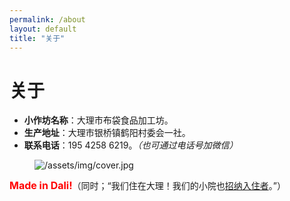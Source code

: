 ```yaml
---
permalink: /about
layout: default
title: "关于"
---
```


# 关于

* <b>小作坊名称</b>：大理市布袋食品加工坊。
* <b>生产地址</b>：大理市银桥镇鹤阳村委会一社。
* <b>联系电话</b>：195 4258 6219。<em>（也可通过电话号加微信）</em>

<figure class="figure">
  <img src="https://cdn.jsdelivr.net/gh/budaipro/assets@latest/img/cover.jpg" alt="/assets/img/cover.jpg">
</figure>

<p><strong style="font-size: 12pt; color: red;">Made in Dali!</strong>（同时；“我们住在大理！我们的小院也<a href="/inn">招纳入住者</a>。”）</p>
